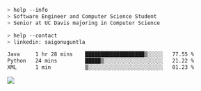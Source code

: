 ```bash
> help --info
> Software Engineer and Computer Science Student
> Senior at UC Davis majoring in Computer Science
```

```bash
> help --contact
> linkedin: saigonuguntla
```

<!--START_SECTION:waka-->

```txt
Java     1 hr 28 mins    ███████████████████▒░░░░░   77.55 %
Python   24 mins         █████▒░░░░░░░░░░░░░░░░░░░   21.22 %
XML      1 min           ▒░░░░░░░░░░░░░░░░░░░░░░░░   01.23 %
```

<!--END_SECTION:waka-->

![](https://komarev.com/ghpvc/?username=saigonu&color=6A8AFF)
